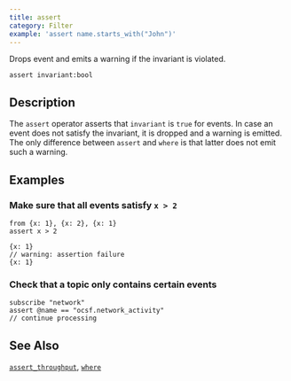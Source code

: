 ```yaml
---
title: assert
category: Filter
example: 'assert name.starts_with("John")'
---
```


Drops event and emits a warning if the invariant is violated.

```tql
assert invariant:bool
```

## Description

The `assert` operator asserts that `invariant` is `true` for events. In case an
event does not satisfy the invariant, it is dropped and a warning is emitted.
The only difference between `assert` and `where` is that latter does not emit
such a warning.

## Examples

### Make sure that all events satisfy `x > 2`

```tql
from {x: 1}, {x: 2}, {x: 1}
assert x > 2
```

```tql
{x: 1}
// warning: assertion failure
{x: 1}
```

### Check that a topic only contains certain events

```tql
subscribe "network"
assert @name == "ocsf.network_activity"
// continue processing
```

## See Also

[`assert_throughput`](/reference/operators/assert_throughput),
[`where`](/reference/operators/where)
